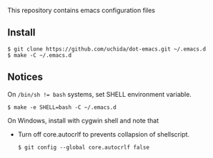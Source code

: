 This repository contains emacs configuration files

## Install

```
$ git clone https://github.com/uchida/dot-emacs.git ~/.emacs.d
$ make -C ~/.emacs.d
```

## Notices

On `/bin/sh != bash` systems, set SHELL environment variable.

```
$ make -e SHELL=bash -C ~/.emacs.d
```

On Windows, install with cygwin shell and note that

- Turn off core.autocrlf to prevents collapsion of shellscript.

  ```
  $ git config --global core.autocrlf false
  ```
